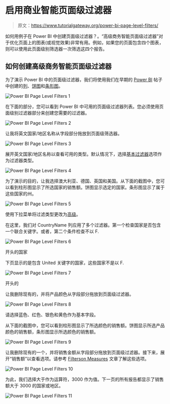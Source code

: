 # 启用商业智能页面级过滤器

> 原文：<https://www.tutorialgateway.org/power-bi-page-level-filters/>

如何用例子在 Power BI 中创建页面级过滤器？。“高级商务智能页面级过滤器”对于优化页面上的图表(或视觉效果)非常有用。例如，如果您的页面包含四个图表，则可以使用此页面级别筛选器一次筛选这四个报告。

## 如何创建高级商务智能页面级过滤器

为了演示 Power BI 中的页面级过滤器，我们将使用我们在早期的 [Power BI](https://www.tutorialgateway.org/power-bi-tutorial/) 帖子中创建的[列](https://www.tutorialgateway.org/column-chart-in-power-bi/)、[饼图](https://www.tutorialgateway.org/pie-chart-in-power-bi/)和[条形图](https://www.tutorialgateway.org/power-bi-bar-chart/)。

![Power BI Page Level Filters 1](img/d1319d9f37d12986c21b5a74bd315560.png)

在下面的部分，您可以看到 Power BI 中可用的页面级过滤器列表。您必须使用页面级别过滤器部分来创建您需要的过滤器。

![Power BI Page Level Filters 2](img/2783beca2c6d0c4789ebb3a1d625a9a7.png)

让我将英文国家/地区名称从字段部分拖放到页面级筛选器。

![Power BI Page Level Filters 3](img/0ca2f4d7a70365033652d7f351bb3193.png)

展开英文国家/地区名称以查看可用的类型。默认情况下，选择[基本过滤器](https://www.tutorialgateway.org/power-bi-basic-filters/)选项作为过滤器类型。

![Power BI Page Level Filters 4](img/4a61d7674966a146cdaecf474a7d1a13.png)

为了演示的目的，让我选择澳大利亚、德国、英国和美国。从下面的截图中，您可以看到柱形图显示了所选国家的销售额。饼图显示选定的国家。条形图显示了属于这些国家的州。

![Power BI Page Level Filters 5](img/23bb8cc0051f72e63045339eed54eab5.png)

使用下拉菜单将过滤类型更改为[高级](https://www.tutorialgateway.org/power-bi-advanced-filters/)。

在这里，我们对 CountryName 列应用了多个过滤器。第一个检查国家是否包含一个联合关键字。或者，第二个条件检查不以 F.

![Power BI Page Level Filters 6](img/82ba7f027dab590e097db705100209df.png)

开头的国家

下页显示的是包含 United 关键字的国家，这些国家不是以 F.

![Power BI Page Level Filters 7](img/af8c39e70f7e29a6165a78c991492c6c.png)

开头的

让我删除现有的，并将产品颜色从字段部分拖放到页面级过滤器。

![Power BI Page Level Filters 8](img/6b78047097f60d190ab904dccb02ddce.png)

请选择蓝色、红色、银色和黄色作为基本字段。

从下面的截图中，您可以看到柱形图显示了所选颜色的销售额。饼图显示所选产品颜色的销售额，条形图显示所选颜色的销售额。

![Power BI Page Level Filters 9](img/9367456169932ac46233b65466914fb0.png)

让我删除现有的一个，并将销售金额从字段部分拖放到页面级过滤器。接下来，展开“销售额”以查看选项。请参考 [Filterson Measures](https://www.tutorialgateway.org/power-bi-filters-on-measures/) 文章了解这些选项。

![Power BI Page Level Filters 10](img/40dd09d2d0f8aec761ecc847ff96acde.png)

为此，我们选择大于作为运算符，3000 作为值。下一页的所有报告都显示了销售额大于 3000 的国家或地区。

![Power BI Page Level Filters 11](img/91ff2b0953e82a7034160d92a58ab0e1.png)